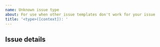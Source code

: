 ```yaml
---
name: Unknown issue type
about: For use when other issue templates don't work for your issue
title: '<type>([context]): '
---
```


<!--
Please use <type> in title to describe the type of issue you are raising. Note that we use semantic titles in our pull requests, so where possible please stick to that format.

Please use [context] in title to describe the package related to this issue.
Valid options are; Release, Label, Variable, Installer
context example: bug(installer): {your title here}
-->

## Issue details

<!--Literally whatever you think you need. You chose this template because all other templates didn't fit... -->

<!-- Uncomment if you want to request a new issue template
We want to make it easy for everyone to use our github, and sometime we don't have a template which works right. Here we would like you to ask you what template needs adding?

## Issue Template Request
-->

<!-- [META]
name:
about:
title:
labels:
assigned:
-->

<!-- [BODY] -->
<!-- Here goes whatever you think the body should be. You can include comments in this section-->
